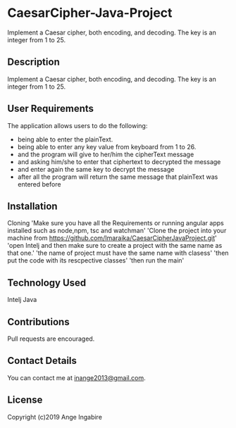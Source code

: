 # CaesarCipher-Java-Project
Implement a Caesar cipher, both encoding, and decoding. The key is an integer from 1 to 25.


## Description

Implement a Caesar cipher, both encoding, and decoding. The key is an integer from 1 to 25.

## User Requirements

The application allows users to do the following:

- being able to enter the plainText.
- being able to enter any key value from keyboard from 1 to 26. 
- and the program will give to her/him the cipherText message 
- and asking him/she to enter that ciphertext to decrypted the message 
- and enter again the same key to decrypt the message
- after all the program will return the same message that plainText was entered before
  
## Installation

 Cloning
'Make sure you have all the Requirements or running angular apps installed such as node,npm, tsc and watchman'
'Clone the project into your machine from https://github.com/Imaraika/CaesarCipherJavaProject.git'
'open Intelj and then make sure to create a project with the same name as that one.'
'the name of project must have the same name with clasess'
'then put the code with its rescpective classes'
'then run the main'
## Technology Used
Intelj 
Java 

## Contributions

Pull requests are encouraged.

## Contact Details

You can contact me at inange2013@gmail.com.

## License
Copyright (c)2019 Ange Ingabire
